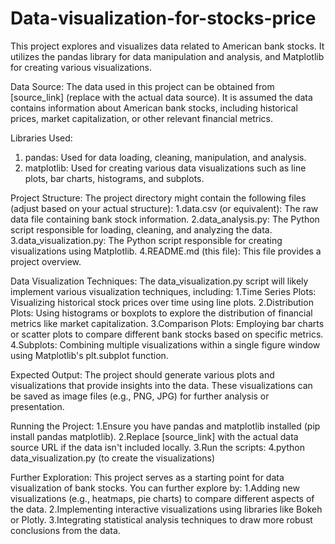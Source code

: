 # Data-visualization-for-stocks-price
This project explores and visualizes data related to American bank stocks. It utilizes the pandas library for data manipulation and analysis, and Matplotlib for creating various visualizations.

Data Source:
The data used in this project can be obtained from [source_link] (replace with the actual data source). It is assumed the data contains information about American bank stocks, including historical prices, market capitalization, or other relevant financial metrics.

Libraries Used:
1. pandas: Used for data loading, cleaning, manipulation, and analysis.
2. matplotlib: Used for creating various data visualizations such as line plots, bar charts, histograms, and subplots.

Project Structure:
The project directory might contain the following files (adjust based on your actual structure):
1.data.csv (or equivalent): The raw data file containing bank stock information.
2.data_analysis.py: The Python script responsible for loading, cleaning, and analyzing the data.
3.data_visualization.py: The Python script responsible for creating visualizations using Matplotlib.
4.README.md (this file): This file provides a project overview.

Data Visualization Techniques:
The data_visualization.py script will likely implement various visualization techniques, including:
1.Time Series Plots: Visualizing historical stock prices over time using line plots.
2.Distribution Plots: Using histograms or boxplots to explore the distribution of financial metrics like market capitalization.
3.Comparison Plots: Employing bar charts or scatter plots to compare different bank stocks based on specific metrics.
4.Subplots: Combining multiple visualizations within a single figure window using Matplotlib's plt.subplot function.

Expected Output:
The project should generate various plots and visualizations that provide insights into the data. These visualizations can be saved as image files (e.g., PNG, JPG) for further analysis or presentation.

Running the Project:
1.Ensure you have pandas and matplotlib installed (pip install pandas matplotlib).
2.Replace [source_link] with the actual data source URL if the data isn't included locally.
3.Run the scripts:
4.python data_visualization.py (to create the visualizations)

Further Exploration:
This project serves as a starting point for data visualization of  bank stocks. You can further explore by:
1.Adding new visualizations (e.g., heatmaps, pie charts) to compare different aspects of the data.
2.Implementing interactive visualizations using libraries like Bokeh or Plotly.
3.Integrating statistical analysis techniques to draw more robust conclusions from the data.
